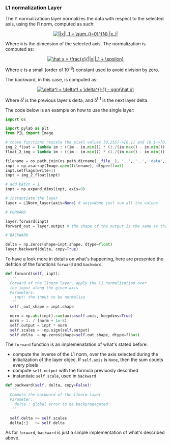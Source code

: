 ### L1 normalization Layer

The l1 normalizatioon layer normalizes the data with respect to the selected axis, using the l1 norm, computed as such:

<p align="center">
<a href="https://www.codecogs.com/eqnedit.php?latex=||x||_1&space;=&space;\sum_{i=0}^{N}&space;|x_i|" target="_blank"><img src="https://latex.codecogs.com/gif.latex?||x||_1&space;=&space;\sum_{i=0}^{N}&space;|x_i|" title="||x||_1 = \sum_{i=0}^{N} |x_i|" /></a>
</p>

Where `N` is the dimension of the selected axis. The normalization is computed as:

<p align="center">
<a href="https://www.codecogs.com/eqnedit.php?latex=\hat&space;x&space;=&space;\frac{x}{||x||_1&space;&plus;&space;\epsilon}" target="_blank"><img src="https://latex.codecogs.com/gif.latex?\hat&space;x&space;=&space;\frac{x}{||x||_1&space;&plus;&space;\epsilon}" title="\hat x = \frac{x}{||x||_1 + \epsilon}" /></a>
</p>

Where &epsilon; is a small (order of 10<sup>-8</sup>) constant used to avoid division by zero.

The backward, in this case, is computed as:

<p align="center">
<a href="https://www.codecogs.com/eqnedit.php?latex=\delta^l&space;=&space;\delta^l&space;&plus;&space;\delta^{l-1}&space;-&space;sgn(\hat&space;x)" target="_blank"><img src="https://latex.codecogs.com/gif.latex?\delta^l&space;=&space;\delta^l&space;&plus;&space;\delta^{l-1}&space;-&space;sgn(\hat&space;x)" title="\delta^l = \delta^l + \delta^{l-1} - sgn(\hat x)" /></a>
</p>

Where &delta;<sup>l</sup> is the previous layer's delta, and &delta;<sup>l-1</sup> is the next layer delta.

The code below is an example on how to use the single layer:
```python
import os

import pylab as plt
from PIL import Image

# those functions rescale the pixel values [0,255]->[0,1] and [0,1->[0,255]
img_2_float = lambda im : ((im - im.min()) * (1./(im.max() - im.min()) * 1.)).astype(float)
float_2_img = lambda im : ((im - im.min()) * (1./(im.max() - im.min()) * 255.)).astype(np.uint8)

filename = os.path.join(os.path.dirname(__file__), '..', '..', 'data', 'dog.jpg')
inpt = np.asarray(Image.open(filename), dtype=float)
inpt.setflags(write=1)
inpt = img_2_float(inpt)

# add batch = 1
inpt = np.expand_dims(inpt, axis=0)

# instantiate the layer
layer = L1Norm_layer(axis=None) # axis=None just sum all the values

# FORWARD

layer.forward(inpt)
forward_out = layer.output # the shape of the output is the same as the one of the input

# BACKWARD

delta = np.zeros(shape=inpt.shape, dtype=float)
layer.backward(delta, copy=True)
```

To have a look more in details on what's happening, here are presented the defition of the functions `forward` and `backward`:

```python
def forward(self, inpt):
  '''
  Forward of the l1norm layer, apply the l1 normalization over
  the input along the given axis
  Parameters:
    inpt: the input to be normaliza
  '''
  self._out_shape = inpt.shape

  norm = np.abs(inpt).sum(axis=self.axis, keepdims=True)
  norm = 1. / (norm + 1e-8)
  self.output = inpt * norm
  self.scales = -np.sign(self.output)
  self.delta  = np.zeros(shape=self.out_shape, dtype=float)
```
The `forward` function is an implemenatation of what's stated before:
  * compute the inverse of the L1 norm, over the axis selected during the initialization of the layer objec. If `self.axis` is `None`, then the sum counts every pixels
  * compute `self.output` with the formula previuosly described
  * instantiate `self.scale`, used in `backward`

```python
def backward(self, delta, copy=False):
  '''
  Compute the backward of the l1norm layer
  Parameter:
    delta : global error to be backpropagated
  '''

  self.delta += self.scales
  delta[:]   += self.delta
```
As for `forward`, `backward` is just a simple implementation of what's described above.

